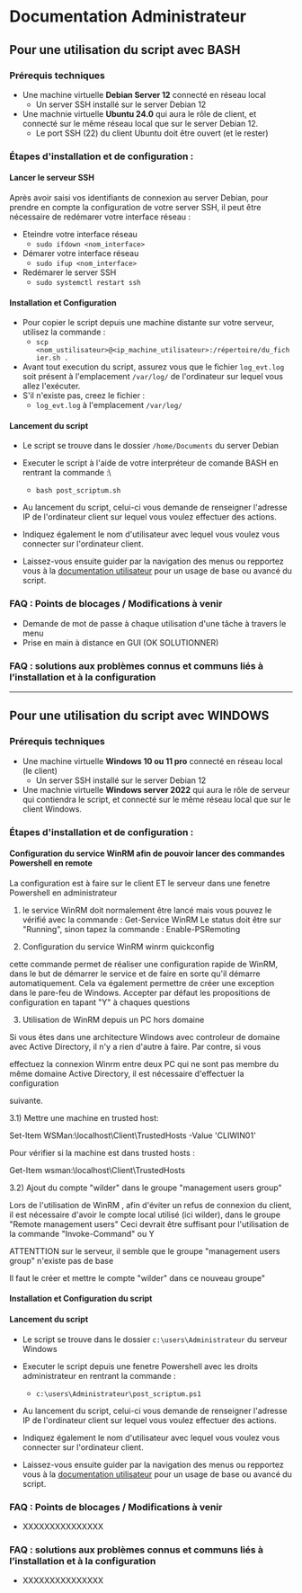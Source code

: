 # Documentation Administrateur

## Pour une utilisation du script avec BASH

### Prérequis techniques

- Une machine virtuelle __Debian Server 12__ connecté en réseau local
  - Un server SSH installé sur le server Debian 12
- Une machnie virtuelle __Ubuntu 24.0__ qui aura le rôle de client, et connecté sur le même réseau local que sur le server Debian 12.
  - Le port SSH (22) du client Ubuntu doit être ouvert (et le rester)    

### Étapes d'installation et de configuration :

#### Lancer le serveur SSH

Après avoir saisi vos identifiants de connexion au server Debian, pour prendre en compte la configuration de votre server SSH, il peut être nécessaire de redémarer votre interface réseau :
- Eteindre votre interface réseau
  - `sudo ifdown <nom_interface>`
- Démarer votre interface réseau
  - `sudo ifup <nom_interface>`
- Redémarer le server SSH
  - `sudo systemctl restart ssh`

#### Installation et Configuration
- Pour copier le script depuis une machine distante sur votre serveur, utilisez la commande :
  - `scp <nom_ustilisateur>@<ip_machine_utilisateur>:/répertoire/du_fichier.sh .`
- Avant tout execution du script, assurez vous que le fichier `log_evt.log` soit présent à l'emplacement `/var/log/` de l'ordinateur sur lequel vous allez l'exécuter.
- S'il n'existe pas, creez le fichier :
  - `log_evt.log` à l'emplacement `/var/log/`

#### Lancement du script

- Le script se trouve dans le dossier `/home/Documents` du server Debian
- Executer le script à l'aide de votre interpréteur de comande BASH en rentrant la commande :\
  - `bash post_scriptum.sh`

- Au lancement du script, celui-ci vous demande de renseigner l'adresse IP de l'ordinateur client sur lequel vous voulez effectuer des actions.
- Indiquez également le nom d'utilisateur avec lequel vous voulez vous connecter sur l'ordinateur client.
- Laissez-vous ensuite guider par la navigation des menus ou repportez vous à la [documentation utilisateur](https://github.com/WildCodeSchool/TSSR-ANGOU-2409-P2-G2/blob/main/Documentation_Utilisateur.md "Documentation Utilisateur post_scriptum") pour un usage de base ou avancé du script.

### FAQ : Points de blocages / Modifications à venir

- Demande de mot de passe à chaque utilisation d'une tâche à travers le menu
- Prise en main à distance en GUI (OK SOLUTIONNER)

### FAQ : solutions aux problèmes connus et communs liés à l’installation et à la configuration


_________________________________________________

## Pour une utilisation du script avec WINDOWS

### Prérequis techniques

- Une machine virtuelle __Windows 10 ou 11 pro__ connecté en réseau local (le client)
  - Un server SSH installé sur le server Debian 12
- Une machnie virtuelle __Windows server 2022__ qui aura le rôle de serveur qui contiendra le script, et connecté sur le même réseau local que sur le client Windows.     

### Étapes d'installation et de configuration :



#### Configuration du service WinRM afin de pouvoir lancer des commandes Powershell en remote

  La configuration est à faire sur le client ET le serveur dans une fenetre Powershell en administrateur

  1) le service WinRM doit normalement être lancé mais vous pouvez le vérifié avec la commande : Get-Service WinRM
     Le status doit être sur "Running", sinon tapez la commande : Enable-PSRemoting


  2) Configuration du service WinRM
     winrm quickconfig

  cette commande permet de réaliser une configuration rapide de WinRM, dans le but de démarrer le service et de faire en sorte qu'il démarre
  automatiquement. Cela va également permettre de créer une exception dans le pare-feu de Windows.
  Accepter par défaut les propositions de configuration en tapant "Y" à chaques questions
     
  
  3) Utilisation de WinRM depuis un PC hors domaine

   Si vous êtes dans une architecture Windows avec controleur de domaine avec Active Directory, il n'y a rien d'autre à faire. Par contre, si vous
  
  effectuez la connexion Winrm entre deux PC qui ne sont pas membre du même domaine Active Directory, il est nécessaire d'effectuer la configuration
  
  suivante.


  3.1) Mettre une machine en trusted host:

Set-Item WSMan:\localhost\Client\TrustedHosts -Value 'CLIWIN01'

Pour vérifier si la machine est dans trusted hosts :

Get-Item wsman:\localhost\Client\TrustedHosts

   
  3.2) Ajout du compte "wilder" dans le groupe "management users group"

Lors de l'utilisation de WinRM , afin d'éviter un refus de connexion du client, il est nécessaire d'avoir le compte local utilisé (ici wilder), dans le groupe "Remote management users"
Ceci devrait être suffisant pour l'utilisation de la commande "Invoke-Command" ou
Y



ATTENTTION sur le serveur, il semble que le groupe "management users group" n'existe pas de base 

Il faut le créer et mettre le compte "wilder" dans ce nouveau groupe"




#### Installation et Configuration du script



#### Lancement du script

- Le script se trouve dans le dossier `c:\users\Administrateur` du serveur Windows
- Executer le script depuis une fenetre Powershell avec les droits administrateur en rentrant la commande :
  - `c:\users\Administrateur\post_scriptum.ps1`

- Au lancement du script, celui-ci vous demande de renseigner l'adresse IP de l'ordinateur client sur lequel vous voulez effectuer des actions.
- Indiquez également le nom d'utilisateur avec lequel vous voulez vous connecter sur l'ordinateur client.
- Laissez-vous ensuite guider par la navigation des menus ou repportez vous à la [documentation utilisateur](https://github.com/WildCodeSchool/TSSR-ANGOU-2409-P2-G2/blob/main/Documentation_Utilisateur.md "Documentation Utilisateur post_scriptum") pour un usage de base ou avancé du script.




### FAQ : Points de blocages / Modifications à venir

- XXXXXXXXXXXXXXX


### FAQ : solutions aux problèmes connus et communs liés à l’installation et à la configuration

- XXXXXXXXXXXXXXX




